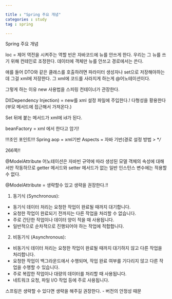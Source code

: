 ```yaml
---

title : "Spring 주요 개념"
categories : study
tag : spring

---
```


Spring 주요 개념

Ioc  = 제어 역전을 시켜주는 역할
빈은 자바코드에 뉴를 안쓰게 한다. 우리는 그 뉴를 쓰기 위해 컨테인로 조정한다. 데이터에 객체만 뉴를 안쓰고 경로에서는 쓴다.


애를 들어 DTO와 같은 클래스를 호출하려면 파라미터 생성자나 set으로 저장해야하는 데 그걸 xml에 저장한다.
그 xml에 코드를 사라지게 하는게 @어노테이션이다.

그렇게 하는 이유 new 사용법을 스피링 컨테이너가 관장한다.


DI(Dependency Injection) = new를 xml 설정 파일에 주입한다.! 다형성을 황용한다(부모 메서드에 접근해서 가져온다.)

Set 뒤에 붙는 메서드가 xml에 id가 된다.


beanFactory = xml 에서 한다고 암기!



!!!조인 포인트!!!
Spring aop = xml기반
Aspects = 자바 기반(경로 설정 방법 > **/*

266쪽!!


@ModelAttribute 어노테이션은 자바빈 규약에 따라 생성된 모델 객체의 속성에 대해서만 작동하므로 getter 메서드와 setter 메서드가 없는 일반 인스턴스 변수에는 적용할 수 없다.

@ModelAttribute = 생략할수 있고 생략을 권장한다.!!

1. 동기식 (Synchronous):
  * 동기식 데이터 처리는 요청한 작업이 완료될 때까지 대기합니다.
  * 요청한 작업이 완료되기 전까지는 다른 작업을 처리할 수 없습니다.
  * 주로 간단한 작업이나 데이터 양이 적을 때 사용됩니다.
  * 일반적으로 순차적으로 진행되어야 하는 작업에 적합합니다.
2. 비동기식 (Asynchronous):
  * 비동기식 데이터 처리는 요청한 작업이 완료될 때까지 대기하지 않고 다른 작업을 처리합니다.
  * 요청한 작업이 백그라운드에서 수행되며, 작업 완료 여부를 기다리지 않고 다른 작업을 수행할 수 있습니다.
  * 주로 복잡한 작업이나 대량의 데이터를 처리할 때 사용됩니다.
  * 네트워크 요청, 파일 I/O 작업 등에 주로 사용됩니다.



스프링은 생략할 수 있다면 생략을 해주길 권장한다. - 버전의 안정성 때문
